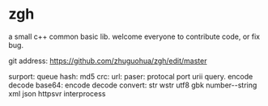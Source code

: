 # zgh
a small c++ common basic lib.
welcome everyone to contribute code, or fix bug.

git address: https://github.com/zhuguohua/zgh/edit/master

surport:
queue
hash: md5
crc: 
url: paser: protocal port urii query. encode decode
base64: encode decode
convert: str wstr utf8 gbk number--string
xml
json
httpsvr
interprocess
